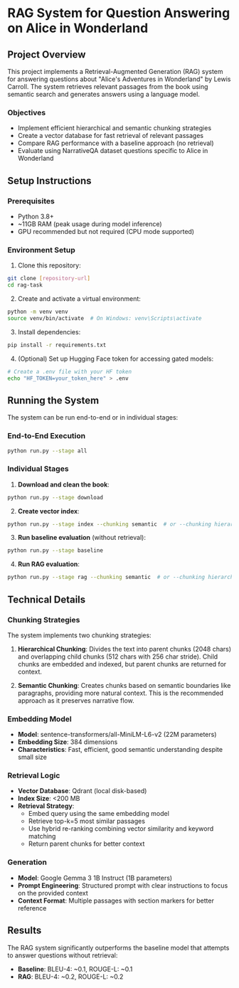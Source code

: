 # RAG System for Question Answering on Alice in Wonderland

## Project Overview

This project implements a Retrieval-Augmented Generation (RAG) system for answering questions about "Alice's Adventures in Wonderland" by Lewis Carroll. The system retrieves relevant passages from the book using semantic search and generates answers using a language model.

### Objectives
- Implement efficient hierarchical and semantic chunking strategies
- Create a vector database for fast retrieval of relevant passages
- Compare RAG performance with a baseline approach (no retrieval)
- Evaluate using NarrativeQA dataset questions specific to Alice in Wonderland

## Setup Instructions

### Prerequisites
- Python 3.8+
- ~11GB RAM (peak usage during model inference)
- GPU recommended but not required (CPU mode supported)

### Environment Setup

1. Clone this repository:
```bash
git clone [repository-url]
cd rag-task
```

2. Create and activate a virtual environment:
```bash
python -m venv venv
source venv/bin/activate  # On Windows: venv\Scripts\activate
```

3. Install dependencies:
```bash
pip install -r requirements.txt
```

4. (Optional) Set up Hugging Face token for accessing gated models:
```bash
# Create a .env file with your HF token
echo "HF_TOKEN=your_token_here" > .env
```

## Running the System

The system can be run end-to-end or in individual stages:

### End-to-End Execution
```bash
python run.py --stage all
```

### Individual Stages

1. **Download and clean the book**:
```bash
python run.py --stage download
```

2. **Create vector index**:
```bash
python run.py --stage index --chunking semantic  # or --chunking hierarchical
```

3. **Run baseline evaluation** (without retrieval):
```bash
python run.py --stage baseline
```

4. **Run RAG evaluation**:
```bash
python run.py --stage rag --chunking semantic  # or --chunking hierarchical
```

## Technical Details

### Chunking Strategies

The system implements two chunking strategies:

1. **Hierarchical Chunking**: Divides the text into parent chunks (2048 chars) and overlapping child chunks (512 chars with 256 char stride). Child chunks are embedded and indexed, but parent chunks are returned for context.

2. **Semantic Chunking**: Creates chunks based on semantic boundaries like paragraphs, providing more natural context. This is the recommended approach as it preserves narrative flow.

### Embedding Model

- **Model**: sentence-transformers/all-MiniLM-L6-v2 (22M parameters)
- **Embedding Size**: 384 dimensions
- **Characteristics**: Fast, efficient, good semantic understanding despite small size

### Retrieval Logic

- **Vector Database**: Qdrant (local disk-based)
- **Index Size**: <200 MB
- **Retrieval Strategy**:
  - Embed query using the same embedding model
  - Retrieve top-k=5 most similar passages
  - Use hybrid re-ranking combining vector similarity and keyword matching
  - Return parent chunks for better context

### Generation

- **Model**: Google Gemma 3 1B Instruct (1B parameters)
- **Prompt Engineering**: Structured prompt with clear instructions to focus on the provided context
- **Context Format**: Multiple passages with section markers for better reference

## Results

The RAG system significantly outperforms the baseline model that attempts to answer questions without retrieval:

- **Baseline**: BLEU-4: ~0.1, ROUGE-L: ~0.1
- **RAG**: BLEU-4: ~0.2, ROUGE-L: ~0.2
